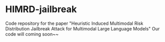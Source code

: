 # HIMRD-jailbreak
Code repository for the paper "Heuristic Induced Multimodal Risk Distribution Jailbreak Attack for Multimodal Large Language Models"
Our code will coming soon~~
